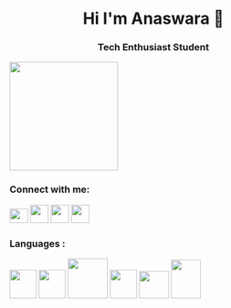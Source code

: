 
<h1 align="center">Hi  I'm Anaswara 🤖</h1>
<h3 align="center">Tech Enthusiast Student</h3>
<img src="https://media.giphy.com/media/f6hnhHkks8bk4jwjh3/giphy.gif" width="190" height="190" style="vertical-align:middle;margin:0px 50px>
<a><img src="https://github.com/anaswra/anaswra/blob/main/ANASWARA%20K%20U.png">
</a>

<h3 align="left">Connect with me:</h3>
<p align="left">
<a href="mailto:anaswaraku17@gmail.com"><img src="https://upload.wikimedia.org/wikipedia/commons/thumb/7/7e/Gmail_icon_%282020%29.svg/1024px-Gmail_icon_%282020%29.svg.png" style="width:32px;height:25px;"></a>
<a href="https://www.linkedin.com/in/anaswara-k-u-98072a227" ><img src="https://cdn1.iconfinder.com/data/icons/logotypes/32/circle-linkedin-512.png" style="width:32px;height:32px;"></a>
<a href="https://instagram.com/anas.waraa_?igshid=MWZjMTM2ODFkZg==" ><img src="https://upload.wikimedia.org/wikipedia/commons/thumb/a/a5/Instagram_icon.png/2048px-Instagram_icon.png" style="width:32px;height:32px;"></a>
<a href="https://twitter.com/_anaswara_?t=MRizfeHp7vS244nQffmHgg&s=09" ><img src="https://e7.pngegg.com/pngimages/708/311/png-clipart-icon-logo-twitter-logo-twitter-logo-blue-social-media-thumbnail.png" style="width:32px;height:32px;"></a>
</p>

<h3 align="left" >Languages : </h3>
<p align="left">
<img src="https://upload.wikimedia.org/wikipedia/commons/thumb/1/18/C_Programming_Language.svg/695px-C_Programming_Language.svg.png" width="47" height="50">
<img src="https://upload.wikimedia.org/wikipedia/commons/thumb/1/18/ISO_C%2B%2B_Logo.svg/1822px-ISO_C%2B%2B_Logo.svg.png" width="47" height="50">
<img src="https://www.svgrepo.com/show/376344/python.svg" width="70" height="70">
<img src="https://upload.wikimedia.org/wikipedia/commons/thumb/6/61/HTML5_logo_and_wordmark.svg/512px-HTML5_logo_and_wordmark.svg.png" width="47" height="50">
<img src="https://upload.wikimedia.org/wikipedia/commons/thumb/2/27/PHP-logo.svg/2560px-PHP-logo.svg.png" width="52" height="48">
<img src="https://upload.wikimedia.org/wikipedia/de/thumb/e/e1/Java-Logo.svg/1200px-Java-Logo.svg.png" width="52" height="68">
</p>
